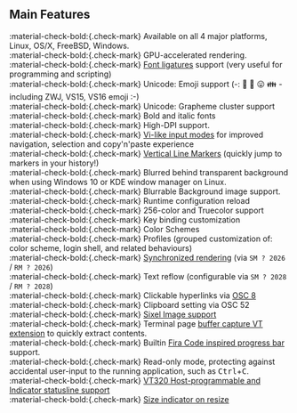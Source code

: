 ## Main Features

:material-check-bold:{.check-mark}  Available on all 4 major platforms, Linux, OS/X, FreeBSD, Windows. <br/>
:material-check-bold:{.check-mark}  GPU-accelerated rendering. <br/>
:material-check-bold:{.check-mark}  [Font ligatures](demo/font-ligatures.md) support (very useful for programming and scripting) <br/>
:material-check-bold:{.check-mark}  Unicode: Emoji support (-: 🌈  💝  😛  👪  - including ZWJ, VS15, VS16 emoji :-) <br/>
:material-check-bold:{.check-mark}  Unicode: Grapheme cluster support <br/>
:material-check-bold:{.check-mark}  Bold and italic fonts <br/>
:material-check-bold:{.check-mark}  High-DPI support. <br/>
:material-check-bold:{.check-mark}  [Vi-like input modes](input-modes.md) for improved navigation, selection and copy'n'paste experience <br/>
:material-check-bold:{.check-mark}  [Vertical Line Markers](demo/line-marks.md) (quickly jump to markers in your history!) <br/>
:material-check-bold:{.check-mark}  Blurred behind transparent background when using Windows 10 or KDE window manager on Linux. <br/>
:material-check-bold:{.check-mark}  Blurrable Background image support. <br/>
:material-check-bold:{.check-mark}  Runtime configuration reload <br/>
:material-check-bold:{.check-mark}  256-color and Truecolor support <br/>
:material-check-bold:{.check-mark}  Key binding customization <br/>
:material-check-bold:{.check-mark}  Color Schemes <br/>
:material-check-bold:{.check-mark}  Profiles (grouped customization of: color scheme, login shell, and related behaviours) <br/>
:material-check-bold:{.check-mark}  [Synchronized rendering](https://github.com/contour-terminal/contour/wiki/VTExtensions#synchronized-output) (via `SM ? 2026` / `RM ? 2026`) <br/>
:material-check-bold:{.check-mark}  Text reflow (configurable via `SM ? 2028` / `RM ? 2028`) <br/>
:material-check-bold:{.check-mark}  Clickable hyperlinks via [OSC 8](https://gist.github.com/egmontkob/eb114294efbcd5adb1944c9f3cb5feda) <br/>
:material-check-bold:{.check-mark}  Clipboard setting via OSC 52 <br/>
:material-check-bold:{.check-mark}  [Sixel Image support](demo/images.md) <br/>
:material-check-bold:{.check-mark}  Terminal page [buffer capture VT extension](https://github.com/contour-terminal/contour/wiki/VTExtensions#buffer-capture) to quickly extract contents. <br/>
:material-check-bold:{.check-mark}  Builtin [Fira Code inspired progress bar](https://github.com/contour-terminal/contour/issues/521) support. <br/>
:material-check-bold:{.check-mark}  Read-only mode, protecting against accidental user-input to the running application, such as <kbd>Ctrl</kbd>+<kbd>C</kbd>. <br/>
:material-check-bold:{.check-mark}  [VT320 Host-programmable and Indicator statusline support](demo/statusline.md) <br/>
:material-check-bold:{.check-mark}  [Size indicator on resize](demo/size_indicator.md) <br/>
